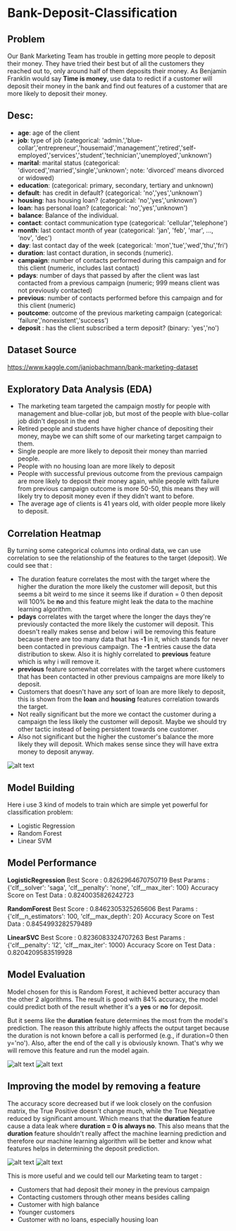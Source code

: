 # Bank-Deposit-Classification

## Problem
Our Bank Marketing Team has trouble in getting more people to deposit their money. They have tried their best but of all the customers they reached out to, only around half of them deposits their money. As Benjamin Franklin would say **Time is money**, use data to redict if a customer will deposit their money in the bank and find out features of a customer that are more likely to deposit their money.

## Desc:
- **age**: age of the client
- **job**: type of job (categorical: 'admin.','blue-collar','entrepreneur','housemaid','management','retired','self-employed','services','student','technician','unemployed','unknown')
- **marital**: marital status (categorical: 'divorced','married','single','unknown'; note: 'divorced' means divorced or widowed)
- **education**: (categorical: primary, secondary, tertiary and unknown)
- **default**: has credit in default? (categorical: 'no','yes','unknown')
- **housing**: has housing loan? (categorical: 'no','yes','unknown')
- **loan**: has personal loan? (categorical: 'no','yes','unknown')
- **balance**: Balance of the individual.
- **contact**: contact communication type (categorical: 'cellular','telephone')
- **month**: last contact month of year (categorical: 'jan', 'feb', 'mar', ..., 'nov', 'dec')
- **day**: last contact day of the week (categorical: 'mon','tue','wed','thu','fri')
- **duration**: last contact duration, in seconds (numeric).
- **campaign**: number of contacts performed during this campaign and for this client (numeric, includes last contact)
- **pdays**: number of days that passed by after the client was last contacted from a previous campaign (numeric; 999 means client was not previously contacted)
- **previous**: number of contacts performed before this campaign and for this client (numeric)
- **poutcome**: outcome of the previous marketing campaign (categorical: 'failure','nonexistent','success')
- **deposit** : has the client subscribed a term deposit? (binary: 'yes','no')

## Dataset Source
https://www.kaggle.com/janiobachmann/bank-marketing-dataset

## Exploratory Data Analysis (EDA)
- The marketing team targeted the campaign mostly for people with management and blue-collar job, but most of the people with blue-collar job didn't deposit in the end
- Retired people and students have higher chance of depositing their money, maybe we can shift some of our marketing target campaign to them.
- Single people are more likely to deposit their money than married people.
- People with no housing loan are more likely to deposit
- People with successful previous outcome from the previous campaign are more likely to deposit their money again, while people with failure from previous campaign outcome is more 50-50, this means they will likely try to deposit money even if they didn't want to before.
- The average age of clients is 41 years old, with older people more likely to deposit.

## Correlation Heatmap
By turning some categorical columns into ordinal data, we can use correlation to see the relationship of the features to the target (deposit). 
We could see that :
- The duration feature correlates the most with the target where the higher the duration the more likely the customer will deposit, but this seems a bit weird to me since it seems like if duration = 0 then deposit will 100% be **no** and this feature might leak the data to the machine learning algorithm.
- **pdays** correlates with the target where the longer the days they're previously contacted the more likely the customer will deposit. This doesn't really makes sense and below i will be removing this feature because there are too many data that has **-1** in it, which stands for never been contacted in previous campaign. The **-1** entries cause the data distribution to skew. Also it is highly correlated to **previous** feature which is why i will remove it.
- **previous** feature somewhat correlates with the target where customers that has been contacted in other previous campaigns are more likely to deposit.
- Customers that doesn't have any sort of loan are more likely to deposit, this is shown from the **loan** and **housing** features correlation towards the target.
- Not really significant but the more we contact the customer during a campaign the less likely the customer will deposit. Maybe we should try other tactic instead of being persistent towards one customer.
- Also not significant but the higher the customer's balance the more likely they will deposit. Which makes sense since they will have extra money to deposit anyway.

![alt text](https://github.com/theis19/Bank-Deposit-Classification/blob/master/images/corr.png "Correlation Heatmap")

## Model Building
Here i use 3 kind of models to train which are simple yet powerful for classification problem:
- Logistic Regression
- Random Forest
- Linear SVM

## Model Performance
**LogisticRegression** 
Best Score :  0.8262964670750719
Best Params :  {'clf__solver': 'saga', 'clf__penalty': 'none', 'clf__max_iter': 100}
Accuracy Score on Test Data :  0.8240035826242723

**RandomForest** 
Best Score :  0.8462305325265606
Best Params :  {'clf__n_estimators': 100, 'clf__max_depth': 20}
Accuracy Score on Test Data :  0.8454993282579489

**LinearSVC** 
Best Score :  0.8236083324707263
Best Params :  {'clf__penalty': 'l2', 'clf__max_iter': 1000}
Accuracy Score on Test Data :  0.8204209583519928

## Model Evaluation
Model chosen for this is Random Forest, it achieved better accuracy than the other 2 algorithms.
The result is good with 84% accuracy, the model could predict both of the result whether it's a **yes** or **no** for deposit.

But it seems like the **duration** feature determines the most from the model's prediction. The reason this attribute highly affects the output target because the duration is not known before a call is performed (e.g., if duration=0 then y='no'). Also, after the end of the call y is obviously known. That's why we will remove this feature and run the model again.

![alt text](https://github.com/theis19/Bank-Deposit-Classification/blob/master/images/conf1.png "Confusion Matrix")
![alt text](https://github.com/theis19/Bank-Deposit-Classification/blob/master/images/feat_imp.png "Feature Importance")

## Improving the model by removing a feature
The accuracy score decreased but if we look closely on the confusion matrix, the True Positive doesn't change much, while the True Negative reduced by significant amount. Which means that the **duration** feature cause a data leak where **duration = 0 is always no**. This also means that the **duration** feature shouldn't really affect the machine learning prediction and therefore our machine learning algorithm will be better and know what features helps in determining the deposit prediction.

![alt text](https://github.com/theis19/Bank-Deposit-Classification/blob/master/images/conf2.png "Confusion Matrix")
![alt text](https://github.com/theis19/Bank-Deposit-Classification/blob/master/images/feat_imp2.png "Feature Importance")

This is more useful and we could tell our Marketing team to target :
- Customers that had deposit their money in the previous campaign
- Contacting customers through other means besides calling
- Customer with high balance
- Younger customers
- Customer with no loans, especially housing loan
